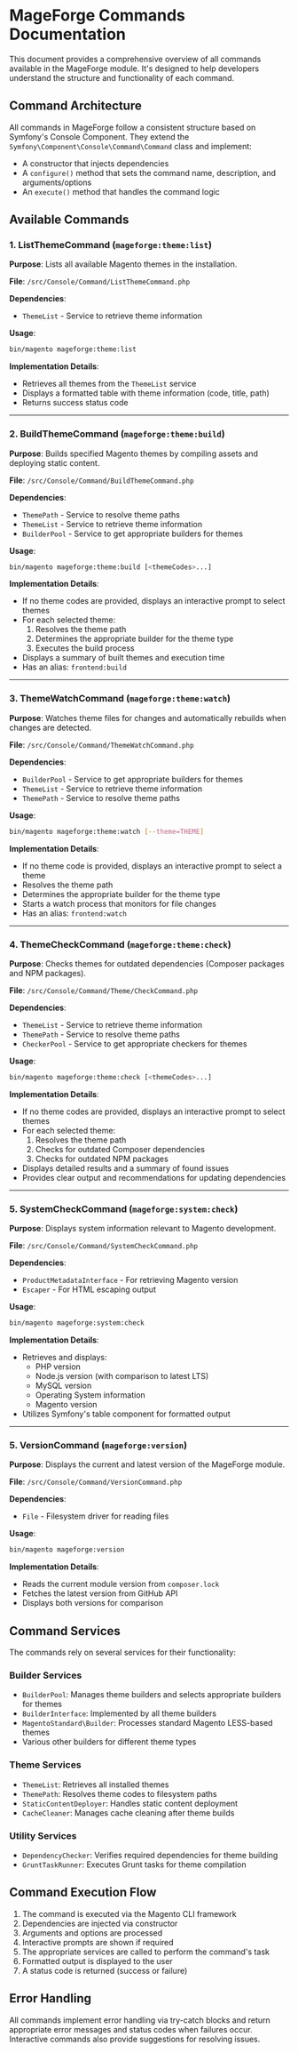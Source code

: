 # MageForge Commands Documentation

This document provides a comprehensive overview of all commands available in the MageForge module. It's designed to help developers understand the structure and functionality of each command.

## Command Architecture

All commands in MageForge follow a consistent structure based on Symfony's Console Component. They extend the `Symfony\Component\Console\Command\Command` class and implement:

- A constructor that injects dependencies
- A `configure()` method that sets the command name, description, and arguments/options
- An `execute()` method that handles the command logic

## Available Commands

### 1. ListThemeCommand (`mageforge:theme:list`)

**Purpose**: Lists all available Magento themes in the installation.

**File**: `/src/Console/Command/ListThemeCommand.php`

**Dependencies**:
- `ThemeList` - Service to retrieve theme information

**Usage**:
```bash
bin/magento mageforge:theme:list
```

**Implementation Details**:
- Retrieves all themes from the `ThemeList` service
- Displays a formatted table with theme information (code, title, path)
- Returns success status code

---

### 2. BuildThemeCommand (`mageforge:theme:build`)

**Purpose**: Builds specified Magento themes by compiling assets and deploying static content.

**File**: `/src/Console/Command/BuildThemeCommand.php`

**Dependencies**:
- `ThemePath` - Service to resolve theme paths
- `ThemeList` - Service to retrieve theme information
- `BuilderPool` - Service to get appropriate builders for themes

**Usage**:
```bash
bin/magento mageforge:theme:build [<themeCodes>...]
```

**Implementation Details**:
- If no theme codes are provided, displays an interactive prompt to select themes
- For each selected theme:
  1. Resolves the theme path
  2. Determines the appropriate builder for the theme type
  3. Executes the build process
- Displays a summary of built themes and execution time
- Has an alias: `frontend:build`

---

### 3. ThemeWatchCommand (`mageforge:theme:watch`)

**Purpose**: Watches theme files for changes and automatically rebuilds when changes are detected.

**File**: `/src/Console/Command/ThemeWatchCommand.php`

**Dependencies**:
- `BuilderPool` - Service to get appropriate builders for themes
- `ThemeList` - Service to retrieve theme information
- `ThemePath` - Service to resolve theme paths

**Usage**:
```bash
bin/magento mageforge:theme:watch [--theme=THEME]
```

**Implementation Details**:
- If no theme code is provided, displays an interactive prompt to select a theme
- Resolves the theme path
- Determines the appropriate builder for the theme type
- Starts a watch process that monitors for file changes
- Has an alias: `frontend:watch`

---

### 4. ThemeCheckCommand (`mageforge:theme:check`)

**Purpose**: Checks themes for outdated dependencies (Composer packages and NPM packages).

**File**: `/src/Console/Command/Theme/CheckCommand.php`

**Dependencies**:
- `ThemeList` - Service to retrieve theme information
- `ThemePath` - Service to resolve theme paths
- `CheckerPool` - Service to get appropriate checkers for themes

**Usage**:
```bash
bin/magento mageforge:theme:check [<themeCodes>...]
```

**Implementation Details**:
- If no theme codes are provided, displays an interactive prompt to select themes
- For each selected theme:
  1. Resolves the theme path
  2. Checks for outdated Composer dependencies
  3. Checks for outdated NPM packages
- Displays detailed results and a summary of found issues
- Provides clear output and recommendations for updating dependencies

---

### 5. SystemCheckCommand (`mageforge:system:check`)

**Purpose**: Displays system information relevant to Magento development.

**File**: `/src/Console/Command/SystemCheckCommand.php`

**Dependencies**:
- `ProductMetadataInterface` - For retrieving Magento version
- `Escaper` - For HTML escaping output

**Usage**:
```bash
bin/magento mageforge:system:check
```

**Implementation Details**:
- Retrieves and displays:
  - PHP version
  - Node.js version (with comparison to latest LTS)
  - MySQL version
  - Operating System information
  - Magento version
- Utilizes Symfony's table component for formatted output

---

### 5. VersionCommand (`mageforge:version`)

**Purpose**: Displays the current and latest version of the MageForge module.

**File**: `/src/Console/Command/VersionCommand.php`

**Dependencies**:
- `File` - Filesystem driver for reading files

**Usage**:
```bash
bin/magento mageforge:version
```

**Implementation Details**:
- Reads the current module version from `composer.lock`
- Fetches the latest version from GitHub API
- Displays both versions for comparison

## Command Services

The commands rely on several services for their functionality:

### Builder Services
- `BuilderPool`: Manages theme builders and selects appropriate builders for themes
- `BuilderInterface`: Implemented by all theme builders
- `MagentoStandard\Builder`: Processes standard Magento LESS-based themes
- Various other builders for different theme types

### Theme Services
- `ThemeList`: Retrieves all installed themes
- `ThemePath`: Resolves theme codes to filesystem paths
- `StaticContentDeployer`: Handles static content deployment
- `CacheCleaner`: Manages cache cleaning after theme builds

### Utility Services
- `DependencyChecker`: Verifies required dependencies for theme building
- `GruntTaskRunner`: Executes Grunt tasks for theme compilation

## Command Execution Flow

1. The command is executed via the Magento CLI framework
2. Dependencies are injected via constructor
3. Arguments and options are processed
4. Interactive prompts are shown if required
5. The appropriate services are called to perform the command's task
6. Formatted output is displayed to the user
7. A status code is returned (success or failure)

## Error Handling

All commands implement error handling via try-catch blocks and return appropriate error messages and status codes when failures occur. Interactive commands also provide suggestions for resolving issues.
